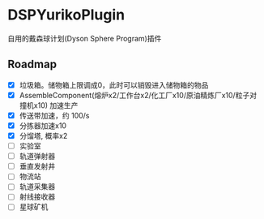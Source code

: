# DSPYurikoPlugin

自用的戴森球计划(Dyson Sphere Program)插件

## Roadmap
- [x] 垃圾箱。储物箱上限调成0，此时可以销毁进入储物箱的物品
- [x] AssembleComponent(熔炉x2/工作台x2/化工厂x10/原油精炼厂x10/粒子对撞机x10) 加速生产
- [x] 传送带加速，约 100/s
- [x] 分拣器加速x10
- [x] 分馏塔, 概率x2
- [ ] 实验室
- [ ] 轨道弹射器
- [ ] 垂直发射井
- [ ] 物流站
- [ ] 轨道采集器
- [ ] 射线接收器
- [ ] 星球矿机